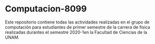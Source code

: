# Computacion-8099
Este repositorio contiene todas las actividades realizadas en el grupo de computación para estudiantes de primer semestre de la carrera de física realizadas durantes el semestre 2020-1en la Facultad de Ciencias de la UNAM.
